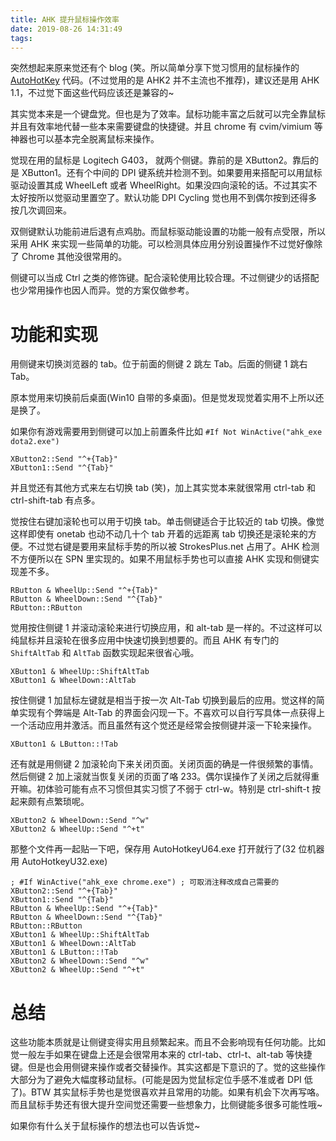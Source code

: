 ```yaml
---
title: AHK 提升鼠标操作效率
date: 2019-08-26 14:31:49
tags:
---
```


突然想起来原来觉还有个 blog (笑。所以简单分享下觉习惯用的鼠标操作的 [AutoHotKey](https://www.autohotkey.com/) 代码。(不过觉用的是 AHK2 并不主流也不推荐)，建议还是用 AHK 1.1，不过觉下面这些代码应该还是兼容的~

其实觉本来是一个键盘党。但也是为了效率。鼠标功能丰富之后就可以完全靠鼠标并且有效率地代替一些本来需要键盘的快捷键。并且 chrome 有 cvim/vimium 等神器也可以基本完全脱离鼠标来操作。

觉现在用的鼠标是 Logitech G403， 就两个侧键。靠前的是 XButton2。靠后的是 XButton1。还有个中间的 DPI 键系统并检测不到。如果要用来搭配可以用鼠标驱动设置其成 WheelLeft 或者 WheelRight。如果没四向滚轮的话。不过其实不太好按所以觉驱动里置空了。默认功能 DPI Cycling 觉也用不到偶尔按到还得多按几次调回来。

双侧键默认功能前进后退有点鸡肋。而鼠标驱动能设置的功能一般有点受限，所以采用 AHK 来实现一些简单的功能。可以检测具体应用分别设置操作不过觉好像除了 Chrome 其他没很常用的。

侧键可以当成 Ctrl 之类的修饰键。配合滚轮使用比较合理。不过侧键少的话搭配也少常用操作也因人而异。觉的方案仅做参考。



# 功能和实现

用侧键来切换浏览器的 tab。位于前面的侧键 2 跳左 Tab。后面的侧键 1 跳右 Tab。

原本觉用来切换前后桌面(Win10 自带的多桌面)。但是觉发现觉着实用不上所以还是换了。

如果你有游戏需要用到侧键可以加上前置条件比如 `#If Not WinActive("ahk_exe dota2.exe")`

```
XButton2::Send "^+{Tab}"
XButton1::Send "^{Tab}"
```

并且觉还有其他方式来左右切换 tab (笑)，加上其实觉本来就很常用 ctrl-tab 和 ctrl-shift-tab 有点多。

觉按住右键加滚轮也可以用于切换 tab。单击侧键适合于比较近的 tab 切换。像觉这样即使有 onetab 也动不动几十个 tab 开着的远距离 tab 切换还是滚轮来的方便。不过觉右键是要用来鼠标手势的所以被 StrokesPlus.net 占用了。AHK 检测不方便所以在 SPN 里实现的。如果不用鼠标手势也可以直接 AHK 实现和侧键实现差不多。

```
RButton & WheelUp::Send "^+{Tab}"
RButton & WheelDown::Send "^{Tab}"
RButton::RButton
```

觉用按住侧键 1 并滚动滚轮来进行切换应用，和 alt-tab 是一样的。不过这样可以纯鼠标并且滚轮在很多应用中快速切换到想要的。而且 AHK 有专门的 `ShiftAltTab` 和 `AltTab` 函数实现起来很省心哦。

```
XButton1 & WheelUp::ShiftAltTab
XButton1 & WheelDown::AltTab
```

按住侧键 1 加鼠标左键就是相当于按一次 Alt-Tab 切换到最后的应用。觉这样的简单实现有个弊端是 Alt-Tab 的界面会闪现一下。不喜欢可以自行写具体一点获得上一个活动应用并激活。而且虽然有这个觉还是经常会按侧键并滚一下轮来操作。

```
XButton1 & LButton::!Tab
```

还有就是用侧键 2 加滚轮向下来关闭页面。关闭页面的确是一件很频繁的事情。然后侧键 2 加上滚就当恢复关闭的页面了咯 233。偶尔误操作了关闭之后就得重开嘛。初体验可能有点不习惯但其实习惯了不弱于 ctrl-w。特别是 ctrl-shift-t 按起来颇有点繁琐呢。

```
XButton2 & WheelDown::Send "^w"
XButton2 & WheelUp::Send "^+t"
```

那整个文件再一起贴一下吧，保存用 AutoHotkeyU64.exe 打开就行了(32 位机器用 AutoHotkeyU32.exe)

```
; #If WinActive("ahk_exe chrome.exe") ; 可取消注释改成自己需要的
XButton2::Send "^+{Tab}"
XButton1::Send "^{Tab}"
RButton & WheelUp::Send "^+{Tab}"
RButton & WheelDown::Send "^{Tab}"
RButton::RButton
XButton1 & WheelUp::ShiftAltTab
XButton1 & WheelDown::AltTab
XButton1 & LButton::!Tab
XButton2 & WheelDown::Send "^w"
XButton2 & WheelUp::Send "^+t"
```



# 总结

这些功能本质就是让侧键变得实用且频繁起来。而且不会影响现有任何功能。比如觉一般左手如果在键盘上还是会很常用本来的 ctrl-tab、ctrl-t、alt-tab 等快捷键。但是也会用侧键来操作或者交替操作。其实这都是下意识的了。觉的这些操作大部分为了避免大幅度移动鼠标。(可能是因为觉鼠标定位手感不准或者 DPI 低了)。BTW 其实鼠标手势也是觉很喜欢并且常用的功能。如果有机会下次再写咯。而且鼠标手势还有很大提升空间觉还需要一些想象力，比侧键能多很多可能性哦~

如果你有什么关于鼠标操作的想法也可以告诉觉~


